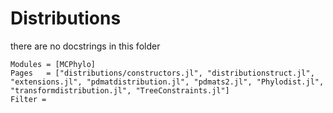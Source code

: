 # Distributions
there are no docstrings in this folder
```@autodocs
Modules = [MCPhylo]
Pages   = ["distributions/constructors.jl", "distributionstruct.jl", "extensions.jl", "pdmatdistribution.jl", "pdmats2.jl", "Phylodist.jl", "transformdistribution.jl", "TreeConstraints.jl"]
Filter = 
```
